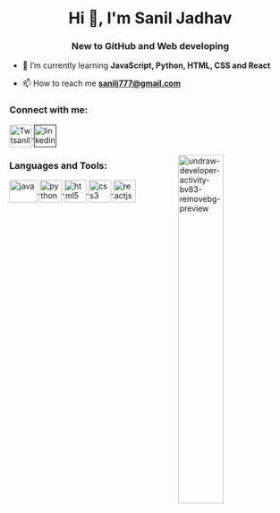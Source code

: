 <h1 align="center">Hi 👋, I'm Sanil Jadhav</h1>
<h3 align="center">New to GitHub and Web developing</h3>

- 🌱 I’m currently learning **JavaScript, Python, HTML, CSS and React**

- 📫 How to reach me **sanilj777@gmail.com**

<h3 align="left">Connect with me:</h3>
<p align="left">
<a href="https://twitter.com/sanilj777" target="_blank"><img align="center" src="https://www.freepnglogos.com/uploads/twitter-logo-png/twitter-logo-vector-png-clipart-1.png" alt="Twtsanilj777" height="40" width="40"/> </a>
<a href="" target="_blank"><img align="center" src="https://upload.wikimedia.org/wikipedia/commons/thumb/c/ca/LinkedIn_logo_initials.png/768px-LinkedIn_logo_initials.png" alt="linkedinSanilJadhav" height="40" width="40"/> </a>
</p>
<img align="right" width="40%" src="https://i.ibb.co/NV112FQ/vaultboy-pipboy-clipart-removebg-preview.png" alt="undraw-developer-activity-bv83-removebg-preview" border="0">
<h3 align="left">Languages and Tools:</h3>
<p align="left">
  <a href="https://developer.mozilla.org/en-US/docs/Web/JavaScript" target="_blank"> <img align="center" src="https://image.flaticon.com/icons/png/512/226/226777.png" alt="java" width="50" height="40"/> </a> 
  <a href="https://www.python.org/" target="_blank"> <img align="center" src="https://image.pngaaa.com/138/619138-middle.png" alt="python" width="40" height="40"/> </a>
  <a href="https://www.w3.org/html/" target="_blank"> <img align="center" src="https://logos-download.com/wp-content/uploads/2017/07/HTML5_badge.png" alt="html5" width="40" height="40"/> </a>
  <a href="https://www.w3schools.com/css/" target="_blank"> <img align="center" src="https://maxcdn.icons8.com/Share/icon/Logos/css31600.png" alt="css3" width="40" height="40"/> </a>
  <a href="https://reactjs.org/" target="_blank"> <img align="center" src="https://cdn4.iconfinder.com/data/icons/logos-3/600/React.js_logo-512.png" alt="reactjs" width="40" height="40"/> </a> </p>
